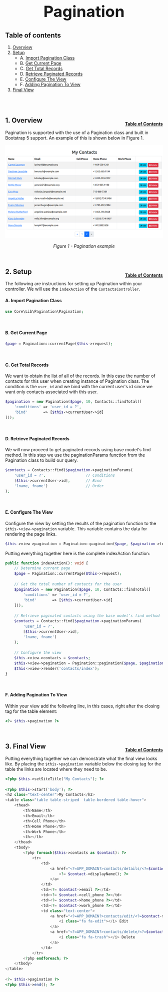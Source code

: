 <h1 style="font-size: 50px; text-align: center;">Pagination</h1>

## Table of contents
1. [Overview](#overview)
2. [Setup](#controller)
    * A. [Import Pagination Class](#import-class)
    * B. [Get Current Page](#current-page)
    * C. [Get Total Records](#total-records)
    * D. [Retrieve Paginated Records](#paginated-records)
    * E. [Configure The View](#configure-view)
    * F. [Adding Pagination To View](#view)
3. [Final View](#final-view)
<br>
<br>

## 1. Overview <a id="overview"></a><span style="float: right; font-size: 14px; padding-top: 15px;">[Table of Contents](#table-of-contents)</span>
Pagination is supported with the use of a Pagination class and built in Bootstrap 5 support.  An example of this is shown below in Figure 1.

<div style="text-align: center;">
  <img src="assets/seeded-contacts.png" alt="Pagination example">
  <p style="font-style: italic;">Figure 1 - Pagination example</p>
</div>
<br>

## 2. Setup <a id="setup"></a><span style="float: right; font-size: 14px; padding-top: 15px;">[Table of Contents](#table-of-contents)</span>
The following are instructions for setting up Pagination within your controller.  We will use the `indexAction` of the `ContactsController`.

#### A. Import Pagination Class <a id="import-class">

```php
use Core\Lib\Pagination\Pagination;
```
<br>

#### B. Get Current Page <a id="current-page">

```php
$page = Pagination::currentPage($this->request);
```
<br>

#### C. Get Total Records <a id="total-records">
We want to obtain the list of all of the records.  In this case the number of contacts for this user when creating instance of Pagination class.  The condition is the `user_id` and we bind with the current user's id since we want only contacts associated with this user.

```php
$pagination = new Pagination($page, 10, Contacts::findTotal([
    'conditions' => 'user_id = ?',
    'bind'       => [$this->currentUser->id]
]));
```
<br>

#### D. Retrieve Paginated Records <a id="paginated-records">
We will now proceed to get paginated records using base model's find method.  In this step we use the paginationParams function from the Pagination class to build our query.

```php
$contacts = Contacts::find($pagination->paginationParams(
    'user_id = ?',                  // Conditions
    [$this->currentUser->id],       // Bind
    'lname, fname')                 // Order
);
```
<br>

#### E. Configure The View <a id="configure-view">
Configure the view by setting the results of the pagination function to the `$this->view->pagination` variable.  This variable contains the data for rendering the page links.
```php
$this->view->pagination = Pagination::pagination($page, $pagination->totalPages());
```

Putting everything together here is the complete indexAction function:

```php
public function indexAction(): void {
    // Determine current page
    $page = Pagination::currentPage($this->request);

    // Get the total number of contacts for the user
    $pagination = new Pagination($page, 10, Contacts::findTotal([
        'conditions' => 'user_id = ?',
        'bind'       => [$this->currentUser->id]
    ]));
    
    // Retrieve paginated contacts using the base model’s find method
    $contacts = Contacts::find($pagination->paginationParams(
        'user_id = ?', 
        [$this->currentUser->id], 
        'lname, fname')
    );

    // Configure the view
    $this->view->contacts = $contacts;
    $this->view->pagination = Pagination::pagination($page, $pagination->totalPages());
    $this->view->render('contacts/index');
}
```
<br>

#### F. Adding Pagination To View <a id="view">
Within your view add the following line, in this cases, right after the closing tag for the table element:

```php
<?= $this->pagination ?>
```
<br>

## 3. Final View <a id="final-view"></a><span style="float: right; font-size: 14px; padding-top: 15px;">[Table of Contents](#table-of-contents)</span>
Putting everything together we can demonstrate what the final view looks like.  By placing the `$this->pagination` variable below the closing tag for the table the links are located where they need to be.

```php
<?php $this->setSiteTitle("My Contacts"); ?>

<?php $this->start('body'); ?>
<h2 class="text-center">My Contacts</h2>
<table class="table table-striped  table-bordered table-hover">
    <thead>
        <th>Name</th>
        <th>Email</th>
        <th>Cell Phone</th>
        <th>Home Phone</th>
        <th>Work Phone</th>
        <th></th>
    </thead>
    <tbody>
        <?php foreach($this->contacts as $contact): ?>
            <tr>
                <td>
                    <a href="<?=APP_DOMAIN?>contacts/details/<?=$contact->id?>">
                        <?= $contact->displayName(); ?>
                    </a>
                </td>
                <td><?= $contact->email ?></td>
                <td><?= $contact->cell_phone ?></td>
                <td><?= $contact->home_phone ?></td>
                <td><?= $contact->work_phone ?></td>
                <td class="text-center">
                    <a href="<?=APP_DOMAIN?>contacts/edit/<?=$contact->id?>" class="btn btn-info btn-sm">
                        <i class="fa fa-edit"></i> Edit
                    </a>
                    <a href="<?=APP_DOMAIN?>contacts/delete/<?=$contact->id?>" class="btn btn-danger btn-sm" onclick="if(!confirm('Are you sure?')){return false;}">
                        <i class="fa fa-trash"></i> Delete
                    </a>
                </td>
            </tr>
        <?php endforeach; ?>
    </tbody>
</table>

<?= $this->pagination ?>
<?php $this->end(); ?>
```